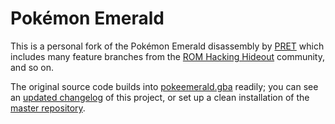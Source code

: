 # Pokémon Emerald

This is a personal fork of the Pokémon Emerald disassembly by [PRET](https://github.com/pret) which includes many feature branches from the [ROM Hacking Hideout](https://github.com/rh-hideout) community, and so on.

The original source code builds into [pokeemerald.gba](https://datomatic.no-intro.org/index.php?page=show_record&s=23&n=1961) readily; you can see an [updated changelog](https://github.com/mausprz/pokeemerald/blob/master/CHANGELOG.md) of this project, or set up a clean installation of the [master repository](https://github.com/pret/pokeemerald/blob/master/INSTALL.md).
